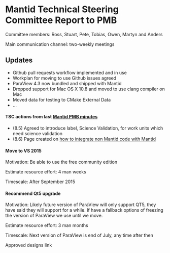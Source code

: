 Mantid Technical Steering Committee Report to PMB
=================================================
Committee members: Ross, Stuart, Pete, Tobias, Owen, Martyn and Anders

Main communication channel: two-weekly meetings

## Updates
* Github pull requests workflow implemented and in use
* Workplan for moving to use Github issues agreed
* ParaView 4.3 now bundled and shipped with Mantid
* Dropped support for Mac OS X 10.8 and moved to use clang compiler on Mac
* Moved data for testing to CMake External Data
* ...

#### TSC actions from last [Mantid PMB minutes](https://github.com/mantidproject/documents/blob/master/Project-Management/PMB/Minutes/PMBMinutes29thJan15.docx)
* (8.5) Agreed to introduce label, Science Validation, for work units which need science validation
* (8.6) Page created on [how to integrate non Mantid code with Mantid](http://www.mantidproject.org/Integrate_non_Mantid_code_with_Mantid)

#### Move to VS 2015

Motivation: Be able to use the free community edition

Estimate resource effort: 4 man weeks

Timescale: After September 2015

#### Recommend Qt5 upgrade
Motivation: Likely future version of ParaView will only support QT5, they have said they will support for a while. If have a fallback options of freezing the version of ParaView we use until we move.

Estimate resource effort: 3 man months

Timescale: Next version of ParaView is end of July, any time after then


Approved designs link
